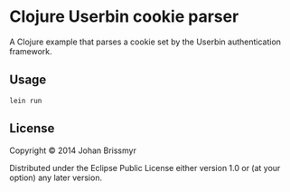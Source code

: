 # Clojure Userbin cookie parser

A Clojure example that parses a cookie set by the Userbin authentication framework.

## Usage

```
lein run
```

## License

Copyright © 2014 Johan Brissmyr

Distributed under the Eclipse Public License either version 1.0 or (at
your option) any later version.

